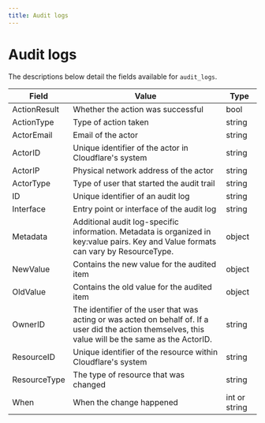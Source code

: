 ```yaml
---
title: Audit logs
---
```


# Audit logs

The descriptions below detail the fields available for `audit_logs`.

<TableWrap>

| Field        | Value                                                                                                                                                  | Type          |
| ------------ | ------------------------------------------------------------------------------------------------------------------------------------------------------ | ------------- |
| ActionResult | Whether the action was successful                                                                                                                      | bool          |
| ActionType   | Type of action taken                                                                                                                                   | string        |
| ActorEmail   | Email of the actor                                                                                                                                     | string        |
| ActorID      | Unique identifier of the actor in Cloudflare's system                                                                                                  | string        |
| ActorIP      | Physical network address of the actor                                                                                                                  | string        |
| ActorType    | Type of user that started the audit trail                                                                                                              | string        |
| ID           | Unique identifier of an audit log                                                                                                                      | string        |
| Interface    | Entry point or interface of the audit log                                                                                                              | string        |
| Metadata     | Additional audit log-specific information. Metadata is organized in key:value pairs. Key and Value formats can vary by ResourceType.                   | object        |
| NewValue     | Contains the new value for the audited item                                                                                                            | object        |
| OldValue     | Contains the old value for the audited item                                                                                                            | object        |
| OwnerID      | The identifier of the user that was acting or was acted on behalf of. If a user did the action themselves, this value will be the same as the ActorID. | string        |
| ResourceID   | Unique identifier of the resource within Cloudflare's system                                                                                           | string        |
| ResourceType | The type of resource that was changed                                                                                                                  | string        |
| When         | When the change happened                                                                                                                               | int or string |

</TableWrap>
